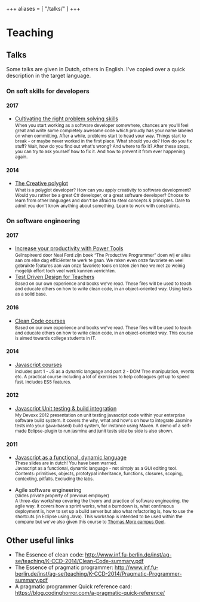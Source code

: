 +++
aliases = [
    "/talks/"
]
+++


# Teaching


## Talks

Some talks are given in Dutch, others in English. I've copied over a quick description in the target language.

### On soft skills for developers

#### 2017

- [Cultivating the right problem solving skills](https://github.com/wgroeneveld/problemsolving-course)<br/>
	<small>When you start working as a software developer somewhere, chances are you'll feel great and write some completely awesome code which proudly has your name labeled on when committing. After a while, problems start to head your way. Things start to break - or maybe never worked in the first place. What should you do? How do you fix stuff? Wait, how do you find out what's wrong? And where to fix it? After these steps, you can try to ask yourself how to fix it. And how to prevent it from ever happening again.</small>

#### 2014

- [The Creative polyglot](https://www.slideshare.net/woutergr/the-creative-polyglot)<br/>
	<small>
	What is a polyglot developer? How can you apply creativity to software development? Would you rather be a great C# developer, or a great software developer? Choose to learn from other languages and don't be afraid to steal concepts & principles. Dare to admit you don't know anything about something. Learn to work with constraints.
	</small>


### On software engineering

#### 2017

- [Increase your productivity with Power Tools](https://github.com/wgroeneveld/productivity-course)<br/>
	<small>Geïnspireerd door Neal Ford zijn boek “The Productive Programmer” doen wij er alles aan om elke dag efficiënter te werk te gaan. We raken even onze favoriete en veel gebruikte features aan van onze favoriete tools en laten zien hoe we met zo weinig mogelijk effort toch veel werk kunnen verrichten.</small>
- [Test Driven Design for Teachers](https://github.com/wgroeneveld/tdd-course)<br/>
	<small>Based on our own experience and books we've read. These files will be used to teach and educate others on how to write clean code, in an object-oriented way. Using tests as a solid base.</small>

#### 2016

- [Clean Code courses](https://github.com/wgroeneveld/cleancode-course)<br/>
	<small>
		Based on our own experience and books we've read. These files will be used to teach and educate others on how to write clean code, in an object-oriented way. This course is aimed towards college students in IT. 
	</small>

#### 2014

- [Javascript courses](https://github.com/wgroeneveld/js-course)<br/>
	<small>
		includes part 1 - JS as a dynamic language and part 2 - DOM Tree manipulation, events etc. A practical course including a lot of exercises to help colleagues get up to speed fast. Includes ES5 features.
	</small>

#### 2012

- [Javascript Unit testing &amp; build integration](https://github.com/wgroeneveld/jstesting-integration)<br/>
	<small>
	My Devoxx 2012 presentation on unit testing javascript code within your enterprise software build system. It covers the why, what and how's on how to integrate Jasmine tests into your (java-based) build system, for instance using Maven. A demo of a self-made Eclipse-plugin to run jasmine and junit tests side by side is also shown.
	</small>

#### 2011

- [Javascript as a functional, dynamic language](https://www.slideshare.net/woutergr/javascript-as-a-functional-dynamic-language)<br/>
	<small>
	These slides are in dutch! You have been warned. <br/>
	Javascript as a functional, dynamic language - not simply as a GUI editing tool.<br/>
	Contents: primitives, objects, prototypal inheritance, functions, closures, scoping, contexting, pitfalls. Excluding the labs.
	</small>

- Agile software engineering<br/>
	<small>
	(slides private property of previous employer)<br/>
	A three-day workshop covering the theory and practice of software engineering, the agile way. It covers how a sprint works, what a burndown is, what continuous deployment is, how to set up a build server but also what refactoring is, how to use the shortcuts (in Eclipse using Java). This workshop is intended to be used within the company but we've also given this course to [Thomas More campus Geel](http://www.thomasmore.be/over-ons/campussen/geel).
	</small>

## Other useful links

- The Essence of clean code: http://www.inf.fu-berlin.de/inst/ag-se/teaching/K-CCD-2014/Clean-Code-summary.pdf
- The Essence of pragmatic programmer: http://www.inf.fu-berlin.de/inst/ag-se/teaching/K-CCD-2014/Pragmatic-Programmer-summary.pdf
- A pragmatic programmer Quick reference card: https://blog.codinghorror.com/a-pragmatic-quick-reference/



